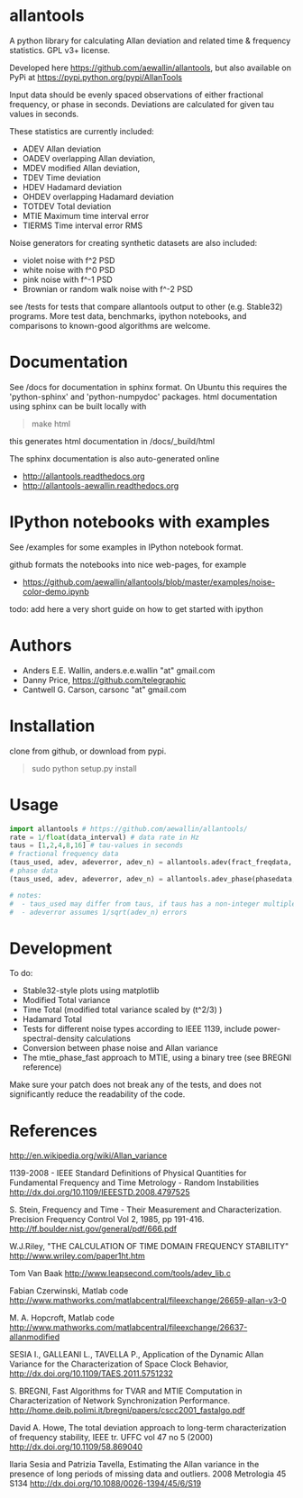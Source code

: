 allantools
==========

A python library for calculating Allan deviation and related time & frequency statistics. GPL v3+ license.

Developed here https://github.com/aewallin/allantools, but also available on PyPi at https://pypi.python.org/pypi/AllanTools

Input data should be evenly spaced observations of either fractional frequency,
or phase in seconds. Deviations are calculated for given tau values in seconds.

These statistics are currently included:
* ADEV    Allan deviation
* OADEV   overlapping Allan deviation,
* MDEV    modified Allan deviation,
* TDEV    Time deviation
* HDEV    Hadamard deviation
* OHDEV   overlapping Hadamard deviation
* TOTDEV  Total deviation
* MTIE    Maximum time interval error
* TIERMS  Time interval error RMS

Noise generators for creating synthetic datasets are also included:
* violet noise with f^2 PSD
* white noise with f^0 PSD
* pink noise with f^-1 PSD
* Brownian or random walk noise with f^-2 PSD 


see /tests for tests that compare allantools output to other (e.g. Stable32) programs.
More test data, benchmarks, ipython notebooks, and comparisons to known-good algorithms are welcome.

Documentation
=============
See /docs for documentation in sphinx format. On Ubuntu this requires the 'python-sphinx' and 'python-numpydoc' packages.
html documentation using sphinx can be built locally with

> make html

this generates html documentation in /docs/_build/html

The sphinx documentation is also auto-generated online

* http://allantools.readthedocs.org
* http://allantools-aewallin.readthedocs.org

IPython notebooks with examples
===============================
See /examples for some examples in IPython notebook format.

github formats the notebooks into nice web-pages, for example
* https://github.com/aewallin/allantools/blob/master/examples/noise-color-demo.ipynb


todo: add here a very short guide on how to get started with ipython

Authors
=======
* Anders E.E. Wallin, anders.e.e.wallin "at" gmail.com
* Danny Price, https://github.com/telegraphic
* Cantwell G. Carson, carsonc "at" gmail.com

Installation
============

clone from github, or download from pypi.

> sudo python setup.py install

Usage
=====

```python
import allantools # https://github.com/aewallin/allantools/
rate = 1/float(data_interval) # data rate in Hz
taus = [1,2,4,8,16] # tau-values in seconds
# fractional frequency data
(taus_used, adev, adeverror, adev_n) = allantools.adev(fract_freqdata, rate, taus)
# phase data
(taus_used, adev, adeverror, adev_n) = allantools.adev_phase(phasedata, rate, taus)

# notes:
#  - taus_used may differ from taus, if taus has a non-integer multiples of data_interval
#  - adeverror assumes 1/sqrt(adev_n) errors
```

Development
===========

To do:
* Stable32-style plots using matplotlib
* Modified Total variance
* Time Total (modified total variance scaled by (t^2/3) )
* Hadamard Total
* Tests for different noise types according to IEEE 1139, include power-spectral-density calculations
* Conversion between phase noise and Allan variance
* The mtie_phase_fast approach to MTIE, using a binary tree (see BREGNI reference)

Make sure your patch does not break any of the tests, and does not significantly reduce the readability of the code.

References
==========
http://en.wikipedia.org/wiki/Allan_variance

1139-2008 - IEEE Standard Definitions of Physical Quantities for 
Fundamental Frequency and Time Metrology - Random Instabilities
http://dx.doi.org/10.1109/IEEESTD.2008.4797525

S. Stein, Frequency and Time - Their Measurement and Characterization. 
Precision Frequency Control Vol 2, 1985, pp 191-416.
http://tf.boulder.nist.gov/general/pdf/666.pdf

W.J.Riley, "THE CALCULATION OF TIME DOMAIN FREQUENCY STABILITY"
http://www.wriley.com/paper1ht.htm

Tom Van Baak
http://www.leapsecond.com/tools/adev_lib.c

Fabian Czerwinski, Matlab code
http://www.mathworks.com/matlabcentral/fileexchange/26659-allan-v3-0

M. A. Hopcroft, Matlab code
http://www.mathworks.com/matlabcentral/fileexchange/26637-allanmodified

SESIA I., GALLEANI L., TAVELLA P., Application of the Dynamic Allan Variance 
for the Characterization of Space Clock Behavior, 
http://dx.doi.org/10.1109/TAES.2011.5751232
       
S. BREGNI, Fast Algorithms for TVAR and MTIE Computation in Characterization of
Network Synchronization Performance. 
http://home.deib.polimi.it/bregni/papers/cscc2001_fastalgo.pdf

David A. Howe, The total deviation approach to long-term characterization
of frequency stability, IEEE tr. UFFC vol 47 no 5 (2000)
http://dx.doi.org/10.1109/58.869040

Ilaria Sesia and Patrizia Tavella, Estimating the Allan variance in the 
presence of long periods of missing data and outliers.
2008 Metrologia 45 S134 http://dx.doi.org/10.1088/0026-1394/45/6/S19
